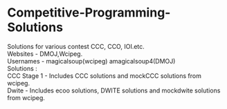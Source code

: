 # Competitive-Programming-Solutions
  Solutions for various contest CCC, CCO, IOI.etc.  
  Websites - DMOJ,Wcipeg.  
  Usernames - magicalsoup(wcipeg) amagicalsoup4(DMOJ)  
  Solutions :  
  CCC Stage 1 - Includes CCC solutions and mockCCC solutions from wcipeg.  
  Dwite - Includes ecoo solutions, DWITE solutions and mockdwite solutions from wcipeg.  
